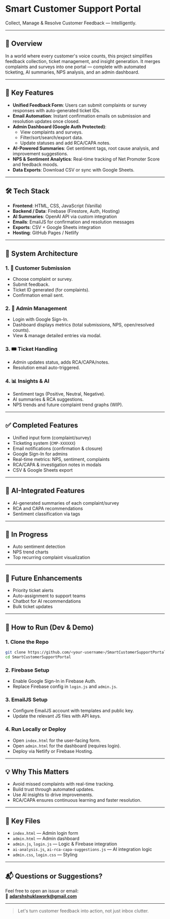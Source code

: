 # Smart Customer Support Portal

Collect, Manage & Resolve Customer Feedback — Intelligently.

---

## 🚀 Overview

In a world where every customer's voice counts, this project simplifies feedback collection, ticket management, and insight generation. It merges complaints and surveys into one portal — complete with automated ticketing, AI summaries, NPS analysis, and an admin dashboard.

---

## 🔑 Key Features

- **Unified Feedback Form**: Users can submit complaints or survey responses with auto-generated ticket IDs.
- **Email Automation**: Instant confirmation emails on submission and resolution updates once closed.
- **Admin Dashboard (Google Auth Protected)**:
  - View complaints and surveys.
  - Filter/sort/search/export data.
  - Update statuses and add RCA/CAPA notes.
- **AI-Powered Summaries**: Get sentiment tags, root cause analysis, and improvement suggestions.
- **NPS & Sentiment Analytics**: Real-time tracking of Net Promoter Score and feedback moods.
- **Data Exports**: Download CSV or sync with Google Sheets.

---

## 🛠️ Tech Stack

- **Frontend**: HTML, CSS, JavaScript (Vanilla)
- **Backend / Data**: Firebase (Firestore, Auth, Hosting)
- **AI Summaries**: OpenAI API via custom integration
- **Emails**: EmailJS for confirmation and resolution messages
- **Exports**: CSV + Google Sheets integration
- **Hosting**: GitHub Pages / Netlify

---

## 🔄 System Architecture

### 1. 📝 Customer Submission
- Choose complaint or survey.
- Submit feedback.
- Ticket ID generated (for complaints).
- Confirmation email sent.

### 2. 🔐 Admin Management
- Login with Google Sign-In.
- Dashboard displays metrics (total submissions, NPS, open/resolved counts).
- View & manage detailed entries via modal.

### 3. 🎟️ Ticket Handling
- Admin updates status, adds RCA/CAPA/notes.
- Resolution email auto-triggered.

### 4. 📊 Insights & AI
- Sentiment tags (Positive, Neutral, Negative).
- AI summaries & RCA suggestions.
- NPS trends and future complaint trend graphs (WIP).

---



## ✅ Completed Features

- Unified input form (complaint/survey)
- Ticketing system (`CMP-XXXXXX`)
- Email notifications (confirmation & closure)
- Google Sign-In for admins
- Real-time metrics: NPS, sentiment, complaints
- RCA/CAPA & investigation notes in modals
- CSV & Google Sheets export

---

## 🧠 AI-Integrated Features

- AI-generated summaries of each complaint/survey
- RCA and CAPA recommendations
- Sentiment classification via tags

---

## 🔄 In Progress

- Auto sentiment detection
- NPS trend charts
- Top recurring complaint visualization

---

## 🔮 Future Enhancements

- Priority ticket alerts
- Auto-assignment to support teams
- Chatbot for AI recommendations
- Bulk ticket updates

---

## 🧪 How to Run (Dev & Demo)

### 1. Clone the Repo
```bash
git clone https://github.com/<your-username>/SmartCustomerSupportPortal.git
cd SmartCustomerSupportPortal
```

### 2. Firebase Setup
- Enable Google Sign-In in Firebase Auth.
- Replace Firebase config in `login.js` and `admin.js`.

### 3. EmailJS Setup
- Configure EmailJS account with templates and public key.
- Update the relevant JS files with API keys.

### 4. Run Locally or Deploy
- Open `index.html` for the user-facing form.
- Open `admin.html` for the dashboard (requires login).
- Deploy via Netlify or Firebase Hosting.

---

## 💡 Why This Matters

- Avoid missed complaints with real-time tracking.
- Build trust through automated updates.
- Use AI insights to drive improvements.
- RCA/CAPA ensures continuous learning and faster resolution.

---

## 📁 Key Files

- `index.html` — Admin login form
- `admin.html` — Admin dashboard
- `admin.js`, `login.js` — Logic & Firebase integration
- `ai-analysis.js`, `ai-rca-capa-suggestions.js` — AI integration logic
- `admin.css`, `login.css` — Styling

---

## 📬 Questions or Suggestions?

Feel free to open an issue or email:  
📩 **adarshshuklawork@gmail.com**

---

> Let's turn customer feedback into action, not just inbox clutter.
